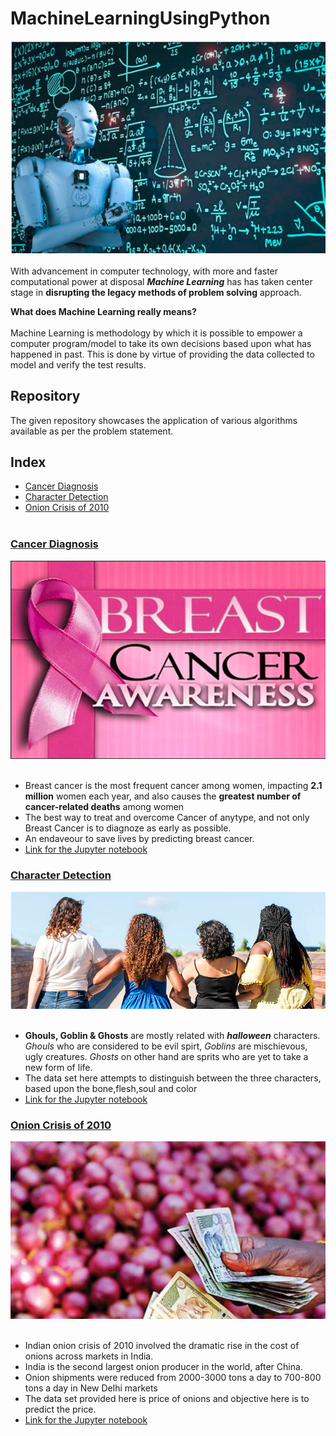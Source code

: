 # MachineLearningUsingPython
![image.PNG](images/banner.PNG)<img align="right"><br><br>
With advancement in computer technology, with more and faster computational power at disposal ___Machine Learning___ has has taken center stage in __disrupting the legacy methods of problem solving__ approach.<br>

__What does Machine Learning really means?__<br><br>
Machine Learning is methodology by which it is possible to empower a computer program/model to take its own decisions based upon what has happened in past. This is done by virtue of providing the data collected to model and verify the test results.<br>

## Repository 
The given repository showcases the application of various algorithms available as per the problem statement.

## Index

- [Cancer Diagnosis](#section1)<br>
- [Character Detection](#section2)<br>
- [Onion Crisis of 2010](#section3)<br>
[](#section2)<br>

<a id=section1></a>
### [Cancer Diagnosis](./CancerDiagnosis)
![image.png](images/can1.PNG)<br><br>
- Breast cancer is the most frequent cancer among women, impacting __2.1 million__ women each year, and also causes the __greatest number of cancer-related deaths__ among women
- The best way to treat and overcome Cancer of anytype, and not only Breast Cancer is to diagnoze as early as possible.
- An endaveour to save lives by predicting breast cancer.
- [Link for the Jupyter notebook](./CancerDiagnosis/Cancer_Diagnosis.ipynb)

<a id=section2></a>
### [Character Detection](./CharacterDetection)
![image.PNG](images/hairtype.PNG)<img align="right"><br><br>
- __Ghouls, Goblin & Ghosts__ are mostly related with ___halloween___ characters. _Ghouls_ who are considered to be evil spirt, _Goblins_ are mischievous, ugly creatures. _Ghosts_ on other hand are sprits who are yet to take a new form of life.
- The data set here attempts to distinguish between the three characters, based upon the bone,flesh,soul and color
- [Link for the Jupyter notebook](./CharacterDetection/CharacterDetection.ipynb)

<a id=section3></a>
### [Onion Crisis of 2010](./OnionCrisis)
![image.jpg](images/onions.jpg)<img align="right"><br><br>
- Indian onion crisis of 2010 involved the dramatic rise in the cost of onions across markets in India.
- India is the second largest onion producer in the world, after China.
- Onion shipments were reduced from 2000-3000 tons a day to 700-800 tons a day in New Delhi markets
- The data set provided here is price of onions and objective here is to predict the price.
- [Link for the Jupyter notebook](./OnionCrisis/timeseries.ipynb)
